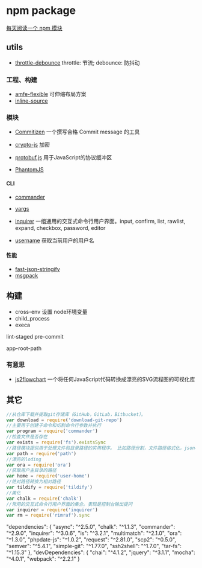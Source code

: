 # npm package

[每天阅读一个 npm 模块](https://github.com/parro-it/awesome-micro-npm-packages)

## utils

- [throttle-debounce](https://github.com/niksy/throttle-debounce) throttle: 节流; debounce: 防抖动

### 工程、构建

- [amfe-flexible](https://www.npmjs.com/package/amfe-flexible) 可伸缩布局方案
- [inline-source](https://www.npmjs.com/package/inline-source)

### 模块

- [Commitizen](https://www.npmjs.com/package/commitizen) 一个撰写合格 Commit message 的工具
- [crypto-js](https://www.npmjs.com/package/crypto-js) 加密
- [protobuf.js](https://github.com/dcodeIO/protobuf.js) 用于JavaScript的协议缓冲区

- [PhantomJS](https://github.com/ariya/phantomjs)

#### CLI

- [commander](https://github.com/tj/commander.js)
- [yargs](https://github.com/yargs/yargs)
- [inquirer](https://github.com/SBoudrias/Inquirer.js) 一组通用的交互式命令行用户界面。input, confirm, list, rawlist, expand, checkbox, password, editor

- [username](https://www.npmjs.com/package/username) 获取当前用户的用户名

#### 性能

- [fast-json-stringify](https://www.npmjs.com/package/fast-json-stringify)
- [msgpack](https://www.npmjs.com/package/msgpack)

## 构建

- cross-env 设置 node环境变量
- child_process
- execa

lint-staged
pre-commit

app-root-path

### 有意思

- [js2flowchart](https://github.com/Bogdan-Lyashenko/js-code-to-svg-flowchart) 一个将任何JavaScript代码转换成漂亮的SVG流程图的可视化库

## 其它

```javascript
//从仓库下载并提取git存储库（GitHub，GitLab，Bitbucket）。
var download = require('download-git-repo')
//主要用于创建子命令和切割命令行参数并执行
var program = require('commander')
//检查文件是否存在
var exists = require('fs').existsSync
//路径模块提供用于处理文件和目录路径的实用程序。 比如路径分割，文件路径格式化，json格式化等
var path = require('path')
//漂亮的loding
var ora = require('ora')
//获取用户主目录的路径
var home = require('user-home')
//绝对路径转换为相对路径
var tildify = require('tildify')
//美化
var chalk = require('chalk')
//常用的交互式命令行用户界面的集合。表现是控制台输出提问
var inquirer = require('inquirer')
var rm = require('rimraf').sync
```

"dependencies": {
    "async": "^2.5.0",
    "chalk": "^1.1.3",
    "commander": "^2.9.0",
    "inquirer": "^3.0.6",
    "is": "^3.2.1",
    "multimatch": "^2.1.0",
    "ora": "^1.3.0",
    "phpdate-js": "^1.0.2",
    "request": "^2.81.0",
    "scp2": "^0.5.0",
    "semver": "^5.4.1",
    "simple-git": "^1.77.0",
    "ssh2shell": "^1.7.0",
    "tar-fs": "^1.15.3"
},
"devDependencies": {
    "chai": "^4.1.2",
    "jquery": "^3.1.1",
    "mocha": "^4.0.1",
    "webpack": "^2.2.1"
}
